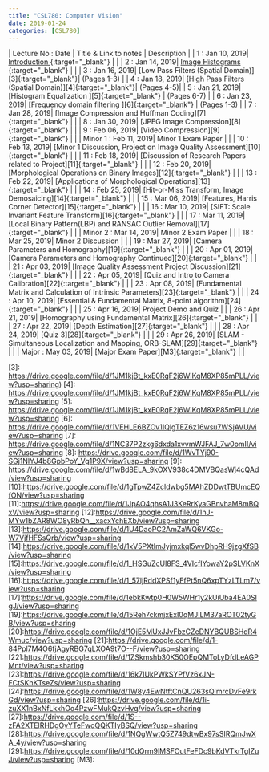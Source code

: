 ```yaml
---
title: "CSL780: Computer Vision"
date: 2019-01-24
categories: [CSL780]
---
```


| Lecture No : Date | Title & Link to notes | Description |
| 1 : Jan 10, 2019| [Introduction                ][1]{:target="_blank"}  |                |
| 2 : Jan 14, 2019| [Image Histograms            ][2]{:target="_blank"}  |                |
| 3 : Jan 16, 2019| [Low Pass Filters (Spatial Domain)][3]{:target="_blank"}| (Pages 1-3) |
| 4 : Jan 18, 2019| [High Pass Filters (Spatial Domain)][4]{:target="_blank"}| (Pages 4-5)|
| 5 : Jan 21, 2019| [Histogram Equalization      ][5]{:target="_blank"}  |  (Pages 6-7)   |
| 6 : Jan 23, 2019| [Frequency domain filtering  ][6]{:target="_blank"}  |  (Pages 1-3)   |
| 7 : Jan 28, 2019| [Image Compression and Huffman Coding][7]{:target="_blank"}  |   |
| 8 : Jan 30, 2019| [JPEG Image Compression][8]{:target="_blank"}  |   |
| 9 : Feb 06, 2019| [Video Compression][9]{:target="_blank"}  |   |
| Minor 1 : Feb 11, 2019| Minor 1 Exam Paper  |                |
| 10 : Feb 13, 2019| [Minor 1 Discussion, Project on Image Quality Assessment][10]{:target="_blank"}  |   |
| 11 : Feb 18, 2019| [Discussion of Research Papers related to Project][11]{:target="_blank"}  |   |
| 12 : Feb 20, 2019| [Morphological Operations on Binary Images][12]{:target="_blank"}  |   |
| 13 : Feb 22, 2019| [Applications of Morphological Operations][13]{:target="_blank"}  |   |
| 14 : Feb 25, 2019| [Hit-or-Miss Transform, Image Demosaicing][14]{:target="_blank"}  |   |
| 15 : Mar 06, 2019| [Features, Harris Corner Detector][15]{:target="_blank"}  |   |
| 16 : Mar 10, 2019| [SIFT: Scale Invariant Feature Transform][16]{:target="_blank"}  |   |
| 17 : Mar 11, 2019| [Local Binary Pattern(LBP) and RANSAC Outlier Removal][17]{:target="_blank"}  |   |
| Minor 2 : Mar 14, 2019| Minor 2 Exam Paper  |   |
| 18 : Mar 25, 2019| Minor 2 Discussion  |   |
| 19 : Mar 27, 2019| [Camera Parameters and Homography][19]{:target="_blank"}  |   |
| 20 : Apr 01, 2019| [Camera Parameters and Homography Continued][20]{:target="_blank"}  |   |
| 21 : Apr 03, 2019| [Image Quality Assessment Project Discussion][21]{:target="_blank"}  |   |
| 22 : Apr 05, 2019| [Quiz and Intro to Camera Calibration][22]{:target="_blank"}  |   |
| 23 : Apr 08, 2019| [Fundamental Matrix and Calculation of Intrinsic Parameters][23]{:target="_blank"}  |   |
| 24 : Apr 10, 2019| [Essential & Fundamental Matrix, 8-point algorithm][24]{:target="_blank"}  |   |
| 25 : Apr 16, 2019| Project Demo and Quiz  |   |
| 26 : Apr 21, 2019| [Homography using Fundamental Matrix][26]{:target="_blank"}  |   |
| 27 : Apr 22, 2019| [Depth Estimation][27]{:target="_blank"}  |   |
| 28 : Apr 24, 2019| [Quiz 3][28]{:target="_blank"}  |   |
| 29 : Apr 26, 2019| [SLAM - Simultaneous Localization and Mapping, ORB-SLAM][29]{:target="_blank"}  |   |
| Major : May 03, 2019| [Major Exam Paper][M3]{:target="_blank"}  |   |

[1]: https://sahilbansal17.github.io/eCSe-Notes/csl780/2019/01/10/computer-vision-introduction.html
[2]: https://sahilbansal17.github.io/eCSe-Notes/csl780/2019/01/14/computer-vision.html
[3]: https://drive.google.com/file/d/1JM1kjBt_kxE0RqF2j6WlKqM8XP85mPLL/view?usp=sharing)
[4]: https://drive.google.com/file/d/1JM1kjBt_kxE0RqF2j6WlKqM8XP85mPLL/view?usp=sharing
[5]: https://drive.google.com/file/d/1JM1kjBt_kxE0RqF2j6WlKqM8XP85mPLL/view?usp=sharing
[6]: https://drive.google.com/file/d/1VEHLE6BZOv1IQlgTEZ6z16wsu7WSjAVU/view?usp=sharing
[7]: https://drive.google.com/file/d/1NC37P2zkg6dxda1xvvmWJFAJ_7w0omII/view?usp=sharing
[8]: https://drive.google.com/file/d/1WvTYj90-SGj1NlYJ4b8GpbPoY_Vg1P9X/view?usp=sharing
[9]: https://drive.google.com/file/d/1wBd8ELA_9kOXV938c4DMVBQasWj4cQAd/view?usp=sharing
[10]:https://drive.google.com/file/d/1gTpwZ4Zcldwbg5MAhZDDwtTBUmcEQfON/view?usp=sharing
[11]:https://drive.google.com/file/d/1JpAO4qhsA1J3KeRrKyaGBnvhaM8mBQxV/view?usp=sharing
[12]:https://drive.google.com/file/d/1nJ-MYw1bZAR8WO8yRbQh__xacxYchEXb/view?usp=sharing
[13]:https://drive.google.com/file/d/1U4DaoPC2AmZaWQ6VKGo-W7VjfHFSsQrb/view?usp=sharing
[14]:https://drive.google.com/file/d/1xV5PXtImJyjmxkql5wvDhpRH9jzgXfSB/view?usp=sharing
[15]:https://drive.google.com/file/d/1_HSGuZcUI8FS_4VIcflYowaY2pSLVKnX/view?usp=sharing
[16]:https://drive.google.com/file/d/1_57ljRddXPSf1yFfPt5nQ6xpTYzLTLm7/view?usp=sharing
[17]:https://drive.google.com/file/d/1ebkKwtp0H0W5WHr1y2kUiUba4EA0SlgJ/view?usp=sharing
[19]:https://drive.google.com/file/d/15Reh7ckmjxExI0qMJILM37aROT02tyGB/view?usp=sharing
[20]:https://drive.google.com/file/d/1OjE5MUxJJvFbzCZeDNYBQUBSHdR4Wmuc/view?usp=sharing
[21]:https://drive.google.com/file/d/1-84Ppl7M4O6fjAgyRBG7qLXOA9t7O--F/view?usp=sharing
[22]:https://drive.google.com/file/d/1ZSkmshb30K50OEpQMToLyDfdLeAGPMnt/view?usp=sharing
[23]:https://drive.google.com/file/d/16k7IUkPWkSYPfVz6xJN-FCtSKhKTseZs/view?usp=sharing
[24]:https://drive.google.com/file/d/1W8y4EwNtftCnQU263sQImrcDvFe9rkGd/view?usp=sharing
[26]:https://drive.google.com/file/d/1i-zuXX1nBxNfLkxhOo4PzwFMukQzvHvg/view?usp=sharing
[27]:https://drive.google.com/file/d/1S--zFA2XTElRHDgOyYTeFwoQQKTIyBSQ/view?usp=sharing
[28]:https://drive.google.com/file/d/1NQgWwtQ5Z749dtwBx97sSIRQmJwXA_4y/view?usp=sharing
[29]:https://drive.google.com/file/d/10dQrm9lMSFOutFeFDc9bKdVTkrTgIZuJ/view?usp=sharing
[M3]: